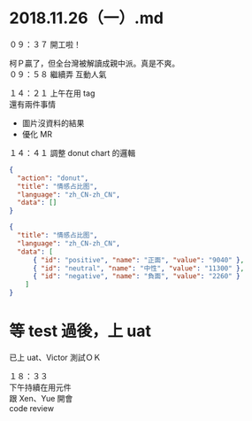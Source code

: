 # 2018.11.26（一）.md
０９：３７ 開工啦！  

柯Ｐ贏了，但全台灣被解讀成親中派。真是不爽。  
０９：５８ 繼續弄 互動人氣  

１４：２１ 上午在用 tag  
還有兩件事情  
 - 圖片沒資料的結果
 - 優化 MR

１４：４１ 調整 donut chart 的邏輯  
```json
{
  "action": "donut",
  "title": "情感占比图",
  "language": "zh_CN-zh_CN",
  "data": []
}

{
  "title": "情感占比图",
  "language": "zh_CN-zh_CN",
  "data": [
      { "id": "positive", "name": "正面", "value": "9040" },
      { "id": "neutral", "name": "中性", "value": "11300" },
      { "id": "negative", "name": "負面", "value": "2260" }
    ]
}
```

# 等 test 過後，上 uat
已上 uat、Victor 測試ＯＫ  

１８：３３  
下午持續在用元件  
跟 Xen、Yue 開會  
code review  
